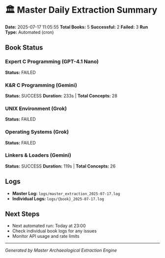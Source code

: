# 🏛️ Master Daily Extraction Summary

**Date:** 2025-07-17 11:05:55
**Total Books:** 5
**Successful:** 2
**Failed:** 3
**Run Type:** Automated (cron)

## Book Status

### Expert C Programming (GPT-4.1 Nano)
**Status:** FAILED

### K&R C Programming (Gemini)
**Status:** SUCCESS
**Duration:** 233s | **Total Concepts:** 28

### UNIX Environment (Grok)
**Status:** FAILED

### Operating Systems (Grok)
**Status:** FAILED

### Linkers & Loaders (Gemini)
**Status:** SUCCESS
**Duration:** 119s | **Total Concepts:** 26


## Logs
- **Master Log:** `logs/master_extraction_2025-07-17.log`
- **Individual Logs:** `logs/{book}_2025-07-17.log`

## Next Steps
- Next automated run: Today at 23:00
- Check individual book logs for any issues
- Monitor API usage and rate limits

---
*Generated by Master Archaeological Extraction Engine*
